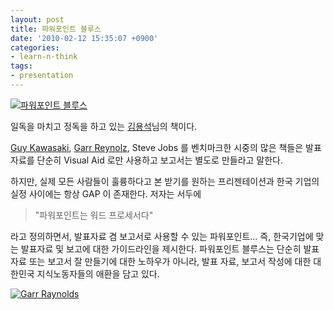 ```yaml
---
layout: post
title: 파워포인트 블루스
date: '2010-02-12 15:35:07 +0900'
categories:
- learn-n-think
tags:
- presentation
---
```


[![파워포인트 블루스](http://image.hanbit.co.kr/cover/_b_1665.gif)](http://image.hanbit.co.kr/cover/_b_1665.gif)

일독을 마치고 정독을 하고 있는 [김용석](http://www.demitrio.com:8088/)님의 책이다.

[Guy Kawasaki](http://www.guykawasaki.com/), [Garr Reynolz](http://www.youtube.com/watch?v=DZ2vtQCESpk), Steve Jobs 를 벤치마크한 시중의 많은 책들은 발표자료를 단순히 Visual Aid 로만 사용하고 보고서는 별도로 만들라고 말한다.

하지만, 실제 모든 사람들이 훌륭하다고 본 받기를 원하는 프리젠테이션과 한국 기업의 실정 사이에는 항상 GAP 이 존재한다. 저자는 서두에

> "파워포인트는 워드 프로세서다"

라고 정의하면서, 발표자료 겸 보고서로 사용할 수 있는 파워포인트... 즉, 한국기업에 맞는 발표자료 및 보고에 대한 가이드라인을 제시한다. 파워포인트 블루스는 단순히 발표자료 또는 보고서 잘 만들기에 대한 노하우가 아니라, 발표 자료, 보고서 작성에 대한 대한민국 지식노동자들의 애환을 담고 있다.

[![Garr Raynolds](http://img.youtube.com/vi/DZ2vtQCESpk/0.jpg)](http://www.youtube.com/watch?v=DZ2vtQCESpk)
